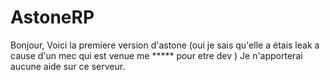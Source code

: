 # AstoneRP
Bonjour, Voici la premiere version d'astone (oui je sais qu'elle a étais leak a cause d'un mec qui est venue me ***** pour etre dev ) Je n'apporterai aucune aide sur ce serveur.
